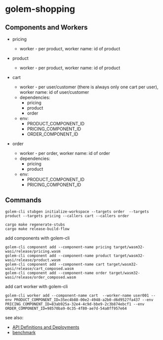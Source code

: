# golem-shopping

## Components and Workers

* pricing
  - worker - per product, worker name: id of product
  
* product
  - worker - per product, worker name: id of product
  
* cart 
  - worker - per user/customer (there is always only one cart per user), worker name: id of user/customer
  - dependencies: 
    - pricing 
    - product 
    - order
  - env:
    - PRODUCT_COMPONENT_ID
    - PRICING_COMPONENT_ID
    - ORDER_COMPONENT_ID
* order
  - worker - per order, worker name: id of order
  - dependencies:
      - pricing 
      - product
  - env:
      - PRODUCT_COMPONENT_ID
      - PRICING_COMPONENT_ID

## Commands

```
golem-cli stubgen initialize-workspace --targets order  --targets product --targets pricing --callers cart --callers order
```

```
cargo make regenerate-stubs
cargo make release-build-flow
```

add components with golem-cli

```
golem-cli component add --component-name pricing target/wasm32-wasi/release/pricing.wasm
golem-cli component add --component-name product target/wasm32-wasi/release/product.wasm
golem-cli component add --component-name cart target/wasm32-wasi/release/cart_composed.wasm
golem-cli component add --component-name order target/wasm32-wasi/release/order_composed.wasm
```

add cart worker with golem-cli
```
golem-cli worker add --component-name cart  --worker-name user001 --env PRODUCT_COMPONENT_ID=35ec4b88-00e2-4948-a2b0-d6d9527fa437 --env PRICING_COMPONENT_ID=83ab925a-32e4-4c9d-bbe9-2c3b874ebcf1 --env ORDER_COMPONENT_ID=98570ba9-0c35-4f80-ae7d-54a8ff957e64
```

see also:
* [API Definitions and Deployments](../api/README.md)
* [benchmark](../benchmark/README.md)